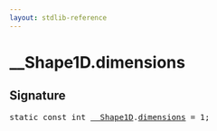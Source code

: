 ```yaml
---
layout: stdlib-reference
---
```


# __Shape1D.dimensions

## Signature
<pre>
<span class='code_keyword'>static</span> <span class='code_keyword'>const</span> <span class="code_keyword">int</span> <a href="index.html" class="code_type">__Shape1D</a>.<a href="dimensions.html" class="code_var">dimensions</a> = 1;
</pre>

